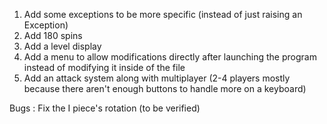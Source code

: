 1. Add some exceptions to be more specific (instead of just raising an Exception)
2. Add 180 spins
3. Add a level display
4. Add a menu to allow modifications directly after launching the program instead of modifying it inside of the file
5. Add an attack system along with multiplayer (2-4 players mostly because there aren't enough buttons to handle more on a keyboard)


Bugs : Fix the I piece's rotation (to be verified)